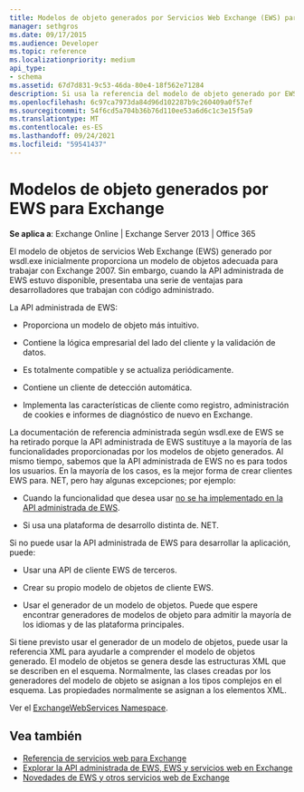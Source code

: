 ```yaml
---
title: Modelos de objeto generados por Servicios Web Exchange (EWS) para Exchange
manager: sethgros
ms.date: 09/17/2015
ms.audience: Developer
ms.topic: reference
ms.localizationpriority: medium
api_type:
- schema
ms.assetid: 67d7d831-9c53-46da-80e4-18f562e71284
description: Si usa la referencia del modelo de objeto generado por EWS para desarrollar aplicaciones para Exchange, descubra otras opciones para el desarrollo EWS.
ms.openlocfilehash: 6c97ca7973da84d96d102287b9c260409a0f57ef
ms.sourcegitcommit: 54f6cd5a704b36b76d110ee53a6d6c1c3e15f5a9
ms.translationtype: MT
ms.contentlocale: es-ES
ms.lasthandoff: 09/24/2021
ms.locfileid: "59541437"
---
```

# <a name="ews-generated-object-models-for-exchange"></a>Modelos de objeto generados por EWS para Exchange

**Se aplica a**: Exchange Online | Exchange Server 2013 | Office 365

El modelo de objetos de servicios Web Exchange (EWS) generado por wsdl.exe inicialmente proporciona un modelo de objetos adecuada para trabajar con Exchange 2007. Sin embargo, cuando la API administrada de EWS estuvo disponible, presentaba una serie de ventajas para desarrolladores que trabajan con código administrado. 

La API administrada de EWS:

- Proporciona un modelo de objeto más intuitivo.

- Contiene la lógica empresarial del lado del cliente y la validación de datos.

- Es totalmente compatible y se actualiza periódicamente.

- Contiene un cliente de detección automática.

- Implementa las características de cliente como registro, administración de cookies e informes de diagnóstico de nuevo en Exchange.

La documentación de referencia administrada según wsdl.exe de EWS se ha retirado porque la API administrada de EWS sustituye a la mayoría de las funcionalidades proporcionadas por los modelos de objeto generados. Al mismo tiempo, sabemos que la API administrada de EWS no es para todos los usuarios. En la mayoría de los casos, es la mejor forma de crear clientes EWS para. NET, pero hay algunas excepciones; por ejemplo:

- Cuando la funcionalidad que desea usar [no se ha implementado en la API administrada de EWS](../exchange-web-services/web-service-api-feature-availability-in-exchange-and-the-ews-managed-api.md#bk_apifeatures).

- Si usa una plataforma de desarrollo distinta de. NET.

Si no puede usar la API administrada de EWS para desarrollar la aplicación, puede:

- Usar una API de cliente EWS de terceros.

- Crear su propio modelo de objetos de cliente EWS.

- Usar el generador de un modelo de objetos. Puede que espere encontrar generadores de modelos de objeto para admitir la mayoría de los idiomas y de las plataforma principales.

Si tiene previsto usar el generador de un modelo de objetos, puede usar la referencia XML para ayudarle a comprender el modelo de objetos generado. El modelo de objetos se genera desde las estructuras XML que se describen en el esquema. Normalmente, las clases creadas por los generadores del modelo de objeto se asignan a los tipos complejos en el esquema. Las propiedades normalmente se asignan a los elementos XML.

Ver el [ExchangeWebServices Namespace](https://docs.microsoft.com/dotnet/api/exchangewebservices?view=exchange-ews-proxy).

## <a name="see-also"></a>Vea también

- [Referencia de servicios web para Exchange](web-services-reference-for-exchange.md)
- [Explorar la API administrada de EWS, EWS y servicios web en Exchange](../exchange-web-services/explore-the-ews-managed-api-ews-and-web-services-in-exchange.md)
- [Novedades de EWS y otros servicios web de Exchange](../exchange-web-services/whats-new-in-ews-and-other-web-services-in-exchange.md)
